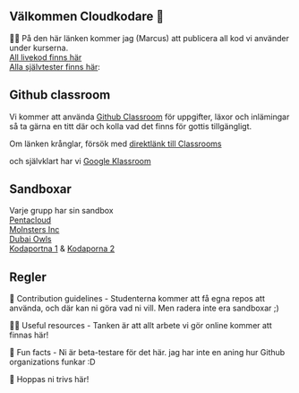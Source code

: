
## Välkommen Cloudkodare 👋

🙋‍♀️ På den här länken kommer jag (Marcus) att publicera all kod vi använder under kurserna. 
<br>[All livekod finns här](https://github.com/Campus-Molndal-CLO22/Lektionsmaterial)
<br>[Alla självtester finns här](https://github.com/Campus-Molndal-CLO22/Kodutmaning): 

## Github classroom ##
Vi kommer att använda [Github Classroom](https://classroom.github.com/classrooms/112094277-campus-molndal-clo22/) för uppgifter, läxor och inlämingar så ta gärna en titt där och kolla vad det finns för gottis tillgängligt.

Om länken krånglar, försök med [direktlänk till Classrooms](https://classroom.github.com/)

och självklart har vi [Google Klassroom](https://classroom.google.com/u/0/w/NTU3ODQ4Nzk3MDgy/t/all)

## Sandboxar ##
Varje grupp har sin sandbox
<br> [Pentacloud](https://github.com/Campus-Molndal-CLO22/PentaCloud)
<br> [Molnsters Inc](https://github.com/Campus-Molndal-CLO22/Molnsters-Inc-Sandbox)
<br> [Dubai Owls](https://github.com/Campus-Molndal-CLO22/Dubai-Owls-Sandbox)
<br> [Kodaportna 1](https://github.com/Campus-Molndal-CLO22/Kodaporna-Sandbox) & [Kodaporna 2](https://github.com/Campus-Molndal-CLO22/Kodaporna-Sandbox2)

## Regler ##
🌈 Contribution guidelines - Studenterna kommer att få egna repos att använda, och där kan ni göra vad ni vill. Men radera inte era sandboxar ;)

👩‍💻 Useful resources - Tanken är att allt arbete vi gör online kommer att finnas här!

🍿 Fun facts - Ni är beta-testare för det här. jag har inte en aning hur Github organizations funkar :D

🧙 Hoppas ni trivs här!
